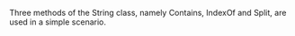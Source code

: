Three methods of the String class, namely Contains, IndexOf and Split, are used in a simple scenario.
